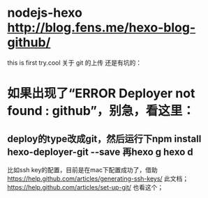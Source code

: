 # nodejs-hexo   http://blog.fens.me/hexo-blog-github/
this is first try.cool
关于 git 的上传 还是有坑的：

如果出现了“ERROR Deployer not found : github”，别急，看这里：
=============
deploy的type改成git，然后运行下npm install hexo-deployer-git --save
再hexo g
hexo d
-------------
比如ssh key的配置，目前是在mac下配置成功了，借助 <https://help.github.com/articles/generating-ssh-keys/> 此文档；
<https://help.github.com/articles/set-up-git/> 也看这个；
